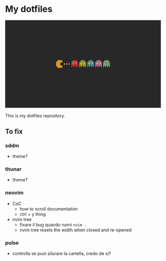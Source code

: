# My dotfiles

![wallpaper](OpMPCR0.png)

This is my dotfiles repository.

## To fix

### sddm

- theme?

### thunar

- theme?

### neovim

- CoC
    - how to scroll documentation
    - ctrl + y thing
- nvim tree
  - fixare il bug quando runni `nvim .`
  - nvim tree resets the width when closed and re-opened

### pulse

- controlla se puoi silurare la cartella, credo de si?

